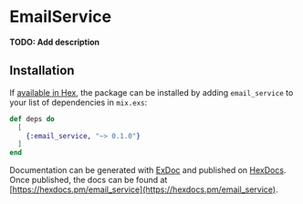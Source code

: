 # EmailService

**TODO: Add description**

## Installation

If [available in Hex](https://hex.pm/docs/publish), the package can be installed
by adding `email_service` to your list of dependencies in `mix.exs`:

```elixir
def deps do
  [
    {:email_service, "~> 0.1.0"}
  ]
end
```

Documentation can be generated with [ExDoc](https://github.com/elixir-lang/ex_doc)
and published on [HexDocs](https://hexdocs.pm). Once published, the docs can
be found at [https://hexdocs.pm/email_service](https://hexdocs.pm/email_service).

